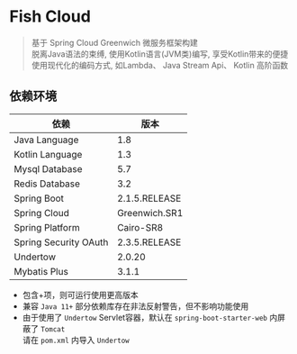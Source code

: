 # Fish Cloud
> 基于 Spring Cloud Greenwich 微服务框架构建<br/>
> 脱离Java语法的束缚, 使用Kotlin语言(JVM类)编写, 享受Kotlin带来的便捷<br/>
> 使用现代化的编码方式, 如Lambda、 Java Stream Api、 Kotlin 高阶函数

## 依赖环境
依赖 | 版本
---|---
Java Language | 1.8
Kotlin Language | 1.3
Mysql Database | 5.7
Redis Database | 3.2
Spring Boot | 2.1.5.RELEASE
Spring Cloud | Greenwich.SR1
Spring Platform | Cairo-SR8
Spring Security OAuth | 2.3.5.RELEASE
Undertow | 2.0.20
Mybatis Plus | 3.1.1

- 包含+项，则可运行使用更高版本
- 兼容 ```Java 11+``` 部分依赖库存在非法反射警告，但不影响功能使用
- 由于使用了 ```Undertow``` Servlet容器，默认在 ```spring-boot-starter-web``` 内屏蔽了 ```Tomcat``` <br/>
  请在 ```pom.xml``` 内导入 ```Undertow```